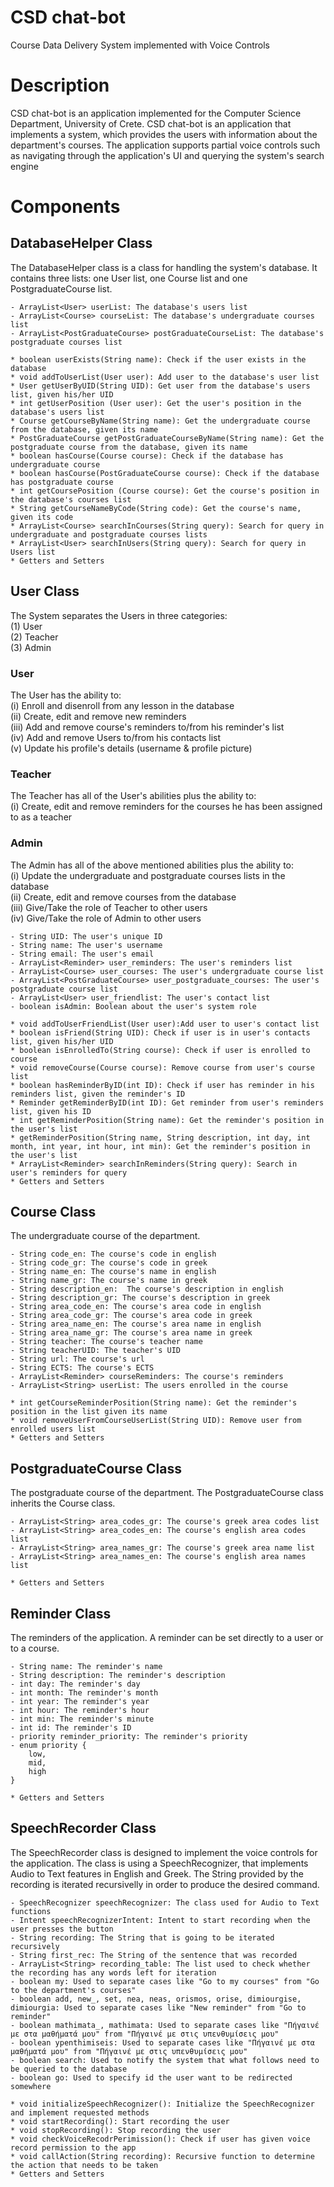 # CSD chat-bot
 Course Data Delivery System implemented with Voice Controls

# Description
CSD chat-bot is an application implemented for the Computer Science Department, University of Crete.
CSD chat-bot is an application that implements a system, which provides the users with information about the department's courses. The application supports partial voice controls such as navigating through the application's UI and querying the system's search engine
    
# Components
## DatabaseHelper Class
The DatabaseHelper class is a class for handling the system's database. It contains three lists: one User list, one Course list and one PostgraduateCourse list.

    - ArrayList<User> userList: The database's users list
    - ArrayList<Course> courseList: The database's undergraduate courses list
    - ArrayList<PostGraduateCourse> postGraduateCourseList: The database's postgraduate courses list
    
    * boolean userExists(String name): Check if the user exists in the database
    * void addToUserList(User user): Add user to the database's user list
    * User getUserByUID(String UID): Get user from the database's users list, given his/her UID
    * int getUserPosition (User user): Get the user's position in the database's users list
    * Course getCourseByName(String name): Get the undergraduate course from the database, given its name
    * PostGraduateCourse getPostGraduateCourseByName(String name): Get the postgraduate course from the database, given its name
    * boolean hasCourse(Course course): Check if the database has undergraduate course
    * boolean hasCourse(PostGraduateCourse course): Check if the database has postgraduate course
    * int getCoursePosition (Course course): Get the course's position in the database's courses list
    * String getCourseNameByCode(String code): Get the course's name, given its code
    * ArrayList<Course> searchInCourses(String query): Search for query in undergraduate and postgraduate courses lists
    * ArrayList<User> searchInUsers(String query): Search for query in Users list
    * Getters and Setters
    
## User Class
The System separates the Users in three categories:
    <br>(1) User
    <br>(2) Teacher
    <br>(3) Admin
    
### User
The User has the ability to:
<br>(i)   Enroll and disenroll from any lesson in the database
<br>(ii)  Create, edit and remove new reminders
<br>(iii) Add and remove course's reminders to/from his reminder's list
<br>(iv)  Add and remove Users to/from his contacts list
<br>(v)   Update his profile's details (username & profile picture)

### Teacher
The Teacher has all of the User's abilities plus the ability to:
<br>(i) Create, edit and remove reminders for the courses he has been assigned to as a teacher

### Admin
The Admin has all of the above mentioned abilities plus the ability to:
<br>(i)   Update the undergraduate and postgraduate courses lists in the database
<br>(ii)  Create, edit and remove courses from the database
<br>(iii) Give/Take the role of Teacher to other users
<br>(iv)  Give/Take the role of Admin to other users

    - String UID: The user's unique ID
    - String name: The user's username
    - String email: The user's email
    - ArrayList<Reminder> user_reminders: The user's reminders list
    - ArrayList<Course> user_courses: The user's undergraduate course list
    - ArrayList<PostGraduateCourse> user_postgraduate_courses: The user's postgraduate course list
    - ArrayList<User> user_friendlist: The user's contact list
    - boolean isAdmin: Boolean about the user's system role
    
    * void addToUserFriendList(User user):Add user to user's contact list
    * boolean isFriend(String UID): Check if user is in user's contacts list, given his/her UID
    * boolean isEnrolledTo(String course): Check if user is enrolled to course
    * void removeCourse(Course course): Remove course from user's course list
    * boolean hasReminderByID(int ID): Check if user has reminder in his reminders list, given the reminder's ID
    * Reminder getReminderByID(int ID): Get reminder from user's reminders list, given his ID
    * int getReminderPosition(String name): Get the reminder's position in the user's list
    * getReminderPosition(String name, String description, int day, int month, int year, int hour, int min): Get the reminder's position in the user's list
    * ArrayList<Reminder> searchInReminders(String query): Search in user's reminders for query
    * Getters and Setters
   
    
## Course Class
The undergraduate course of the department.
    
    - String code_en: The course's code in english
    - String code_gr: The course's code in greek
    - String name_en: The course's name in english
    - String name_gr: The course's name in greek
    - String description_en:  The course's description in english
    - String description_gr: The course's description in greek
    - String area_code_en: The course's area code in english
    - String area_code_gr: The course's area code in greek
    - String area_name_en: The course's area name in english
    - String area_name_gr: The course's area name in greek
    - String teacher: The course's teacher name
    - String teacherUID: The teacher's UID
    - String url: The course's url
    - String ECTS: The course's ECTS
    - ArrayList<Reminder> courseReminders: The course's reminders
    - ArrayList<String> userList: The users enrolled in the course
    
    * int getCourseReminderPosition(String name): Get the reminder's position in the list given its name
    * void removeUserFromCourseUserList(String UID): Remove user from enrolled users list
    * Getters and Setters
    
## PostgraduateCourse Class
The postgraduate course of the department. The PostgraduateCourse class inherits the Course class. 

    - ArrayList<String> area_codes_gr: The course's greek area codes list
    - ArrayList<String> area_codes_en: The course's english area codes list
    - ArrayList<String> area_names_gr: The course's greek area name list
    - ArrayList<String> area_names_en: The course's english area names list
    
    * Getters and Setters
    
## Reminder Class
The reminders of the application. A reminder can be set directly to a user or to a course.

    - String name: The reminder's name
    - String description: The reminder's description
    - int day: The reminder's day
    - int month: The reminder's month
    - int year: The reminder's year
    - int hour: The reminder's hour
    - int min: The reminder's minute
    - int id: The reminder's ID
    - priority reminder_priority: The reminder's priority
    - enum priority {
        low,
        mid,
        high
    }
    
    * Getters and Setters
    
## SpeechRecorder Class
The SpeechRecorder class is designed to implement the voice controls for the application. The class is using a SpeechRecognizer, that implements Audio to Text features in English and Greek. The String provided by the recording is iterated recursivelly in order to produce the desired command.

    - SpeechRecognizer speechRecognizer: The class used for Audio to Text functions
    - Intent speechRecognizerIntent: Intent to start recording when the user presses the button
    - String recording: The String that is going to be iterated recursively 
    - String first_rec: The String of the sentence that was recorded
    - ArrayList<String> recording_table: The list used to check whether the recording has any words left for iteration
    - boolean my: Used to separate cases like "Go to my courses" from "Go to the department's courses"
    - boolean add, new_, set, nea, neas, orismos, orise, dimiourgise, dimiourgia: Used to separate cases like "New reminder" from "Go to reminder"
    - boolean mathimata_, mathimata: Used to separate cases like "Πήγαινέ με στα μαθήματά μου" from "Πήγαινέ με στις υπενθυμίσεις μου"
    - boolean ypenthimiseis: Used to separate cases like "Πήγαινέ με στα μαθήματά μου" from "Πήγαινέ με στις υπενθυμίσεις μου"
    - boolean search: Used to notify the system that what follows need to be queried to the database
    - boolean go: Used to specify id the user want to be redirected somewhere
    
    * void initializeSpeechRecognizer(): Initialize the SpeechRecognizer and implement requested methods
    * void startRecording(): Start recording the user
    * void stopRecording(): Stop recording the user
    * void checkVoiceRecodrPerimission(): Check if user has given voice record permission to the app
    * void callAction(String recording): Recursive function to determine the action that needs to be taken
    * Getters and Setters
